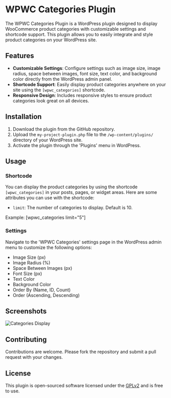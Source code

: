 # WPWC Categories Plugin

The WPWC Categories Plugin is a WordPress plugin designed to display WooCommerce product categories with customizable settings and shortcode support. This plugin allows you to easily integrate and style product categories on your WordPress site.

## Features

- **Customizable Settings**: Configure settings such as image size, image radius, space between images, font size, text color, and background color directly from the WordPress admin panel.
- **Shortcode Support**: Easily display product categories anywhere on your site using the `[wpwc_categories]` shortcode.
- **Responsive Design**: Includes responsive styles to ensure product categories look great on all devices.

## Installation

1. Download the plugin from the GitHub repository.
2. Upload the `my-project-plugin.php` file to the `/wp-content/plugins/` directory of your WordPress site.
3. Activate the plugin through the 'Plugins' menu in WordPress.

## Usage

### Shortcode

You can display the product categories by using the shortcode `[wpwc_categories]` in your posts, pages, or widget areas. Here are some attributes you can use with the shortcode:

- `limit`: The number of categories to display. Default is 10.

Example:
[wpwc_categories limit="5"]


### Settings

Navigate to the 'WPWC Categories' settings page in the WordPress admin menu to customize the following options:

- Image Size (px)
- Image Radius (%)
- Space Between Images (px)
- Font Size (px)
- Text Color
- Background Color
- Order By (Name, ID, Count)
- Order (Ascending, Descending)

## Screenshots

![Categories Display](images/categories-display.PNG)

## Contributing

Contributions are welcome. Please fork the repository and submit a pull request with your changes.

## License

This plugin is open-sourced software licensed under the [GPLv2](https://www.gnu.org/licenses/old-licenses/gpl-2.0.html) and is free to use.
